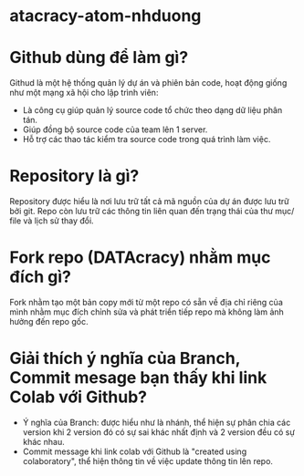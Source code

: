 # atacracy-atom-nhduong

# Github dùng để làm gì?
Githud là một hệ thống quản lý dự án và phiên bản code, hoạt động giống như một mạng xã hội cho lập trình viên:
- Là công cụ giúp quản lý source code tổ chức theo dạng dữ liệu phân tán.
- Giúp đồng bộ source code của team lên 1 server.
- Hỗ trợ các thao tác kiểm tra source code trong quá trình làm việc.

# Repository là gì?
Repository được hiểu là nơi lưu trữ tất cả mã nguồn của dự án được lưu trữ bởi git. Repo còn lưu trữ các thông tin liên quan đến trạng thái của thư mục/ file và lịch sử thay đổi.

# Fork repo (DATAcracy) nhằm mục đích gì?
Fork nhằm tạo một bản copy mới từ một repo có sẵn về địa chỉ riêng của mình nhằm mục đích chỉnh sửa và phát triển tiếp repo mà không làm ảnh hưởng đến repo gốc.

# Giải thích ý nghĩa của Branch, Commit mesage bạn thấy khi link Colab với Github?
- Ý nghĩa của Branch: được hiểu như là nhánh, thể hiện sự phân chia các version khi 2 version đó có sự sai khác nhất định và 2 version đều có sự khác nhau.
- Commit message khi link colab với Github là "created using colaboratory", thể hiện thông tin về việc update thông tin lên repo.
